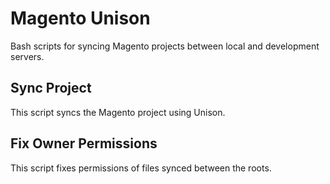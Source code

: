 # Magento Unison
Bash scripts for syncing Magento projects between local and development servers.

## Sync Project
This script syncs the Magento project using Unison.

## Fix Owner Permissions
This script fixes permissions of files synced between the roots.
